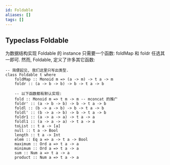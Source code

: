 ```yaml
---
id: Foldable
aliases: []
tags: []
---
```


## Typeclass Foldable
为数据结构实现 Foldable 的 instance 只需要一个函数: foldMap 和 foldr 任选其一即可.
然而, Foldable, 定义了许多其它函数:
```
-- 简便起见, 我们这里只写出类型.
class Foldable t where
    foldMap :: Monoid m => (a -> m) -> t a -> m
    foldr :: (a -> b -> b) -> b -> t a -> b

    -- 以下函数都有默认实现:
    fold :: Monoid m => t m -> m -- mconcat 的推广
    foldr' :: (a -> b -> b) -> b -> t a -> b
    foldl :: (b -> a -> b) -> b -> t a -> b
    foldl' :: (b -> a -> b) -> b -> t a -> b
    foldr1 :: (a -> a -> a) -> t a -> a
    foldl1 :: (a -> a -> a) -> t a -> a
    toList :: t a -> [a]
    null :: t a -> Bool
    length :: t a -> Int
    elem :: Eq a => a -> t a -> Bool
    maximum :: Ord a => t a -> a
    minimum :: Ord a => t a -> a
    sum :: Num a => t a -> a
    product :: Num a => t a -> a
```
